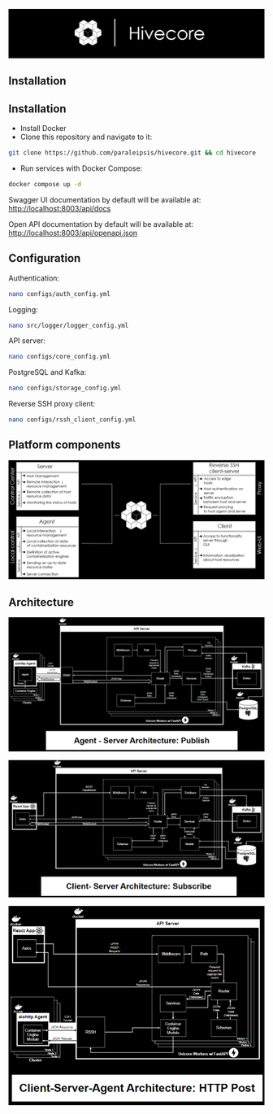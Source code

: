 ![Image alt](https://github.com/paraleipsis/repo_images/raw/main/hivecore/7.png)

## Installation

## Installation

- Install Docker
- Clone this repository and navigate to it:
  
```bash
git clone https://github.com/paraleipsis/hivecore.git && cd hivecore
```

- Run services with Docker Compose:

```bash
docker compose up -d
```

Swagger UI documentation by default will be available at: <http://localhost:8003/api/docs>

Open API documentation by default will be available at: <http://localhost:8003/api/openapi.json>

## Configuration 

Authentication:

```bash
nano configs/auth_config.yml
```

Logging:

```bash
nano src/logger/logger_config.yml
```

API server:

```bash
nano configs/core_config.yml
```

PostgreSQL and Kafka:

```bash
nano configs/storage_config.yml
```

Reverse SSH proxy client:

```bash
nano configs/rssh_client_config.yml
```

## Platform components

![Image alt](https://github.com/paraleipsis/repo_images/raw/main/hivecore/4.png)

## Architecture

![Image alt](https://github.com/paraleipsis/repo_images/raw/main/hivecore/1.png)

![Image alt](https://github.com/paraleipsis/repo_images/raw/main/hivecore/2.png)

![Image alt](https://github.com/paraleipsis/repo_images/raw/main/hivecore/3.png)
